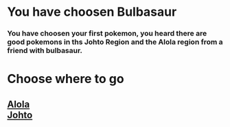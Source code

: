 # You have choosen Bulbasaur
### You have choosen your first pokemon, you heard there are good pokemons in ths Johto Region and the Alola region from a friend with bulbasaur.    
# Choose where to go 
[Alola]()  
[Johto](johto.md)  
---